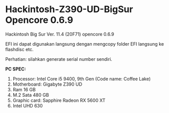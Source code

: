 # Hackintosh-Z390-UD-BigSur Opencore 0.6.9

Hackintosh Big Sur Ver. 11.4 (20F71)
opencore 0.6.9

EFI ini dapat digunakan langsung dengan mengcopy folder EFI langsung ke flashdisc etc.

Perhatian:
silahkan generate serial number sendiri.

**PC SPEC:**
1. Processor: Intel Core i5 9400, 9th Gen (Code name: Coffee Lake)
2. Motherboard: Gigabyte Z390 UD
2. Ram 16 GB
3. M.2 Sata 480 GB
4. Graphic card: Sapphire Radeon RX 5600 XT
5. Intel UHD 630
